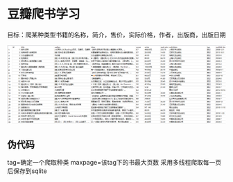# 豆瓣爬书学习

目标：爬某种类型书籍的名称，简介，售价，实际价格，作者，出版商，出版日期

![图 0](../images/0ae13598d48ae2743d58568c2752f67f321c53d8594226c99d6746b17a688895.png)

  

## 伪代码

tag=确定一个爬取种类
maxpage=该tag下的书最大页数
采用多线程爬取每一页后保存到sqlite
